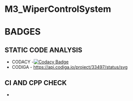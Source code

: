 # M3_WiperControlSystem

# BADGES
## STATIC CODE ANALYSIS
* CODACY -[![Codacy Badge](https://app.codacy.com/project/badge/Grade/8f54368f5b71413389c394f814e48003)](https://www.codacy.com/gh/VISHNUAMMU5140/M3_WiperControlSystem/dashboard?utm_source=github.com&amp;utm_medium=referral&amp;utm_content=VISHNUAMMU5140/M3_WiperControlSystem&amp;utm_campaign=Badge_Grade)
*  CODIGA - https://api.codiga.io/project/33497/status/svg

## CI AND CPP CHECK
* 
